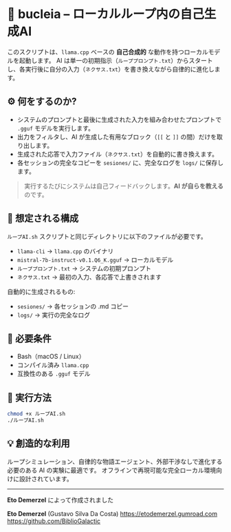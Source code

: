 # 🧠 bucleia – ローカルループ内の自己生成AI

このスクリプトは、`llama.cpp` ベースの **自己合成的** な動作を持つローカルモデルを起動します。
AI は単一の初期指示（`ループプロンプト.txt`）からスタートし、各実行後に自分の入力（`ネクサス.txt`）を書き換えながら自律的に進化します。

## ⚙️ 何をするのか?

* システムのプロンプトと最後に生成された入力を組み合わせたプロンプトで `.gguf` モデルを実行します。
* 出力をフィルタし、AI が生成した有用なブロック（`[[` と `]]` の間）だけを取り出します。
* 生成された応答で入力ファイル（`ネクサス.txt`）を自動的に書き換えます。
* 各セッションの完全なコピーを `sesiones/` に、完全なログを `logs/` に保存します。

> 実行するたびにシステムは自己フィードバックします。**AI が自らを教える**のです。

## 📁 想定される構成

`ループAI.sh` スクリプトと同じディレクトリに以下のファイルが必要です。

* `llama-cli` → `llama.cpp` のバイナリ
* `mistral-7b-instruct-v0.1.Q6_K.gguf` → ローカルモデル
* `ループプロンプト.txt` → システムの初期プロンプト
* `ネクサス.txt` → 最初の入力、各応答で上書きされます

自動的に生成されるもの:

* `sesiones/` → 各セッションの .md コピー
* `logs/` → 実行の完全なログ

## 🧪 必要条件

* Bash（macOS / Linux）
* コンパイル済み `llama.cpp`
* 互換性のある `.gguf` モデル

## 🚀 実行方法

```bash
chmod +x ループAI.sh
./ループAI.sh
```

## 💡 創造的な利用

ループシミュレーション、自律的な物語エージェント、外部干渉なしで進化する必要のある AI の実験に最適です。
オフラインで再現可能な完全ローカル環境向けに設計されています。

---

**Eto Demerzel** によって作成されました

**Eto Demerzel** (Gustavo Silva Da Costa)
https://etodemerzel.gumroad.com  
https://github.com/BiblioGalactic
